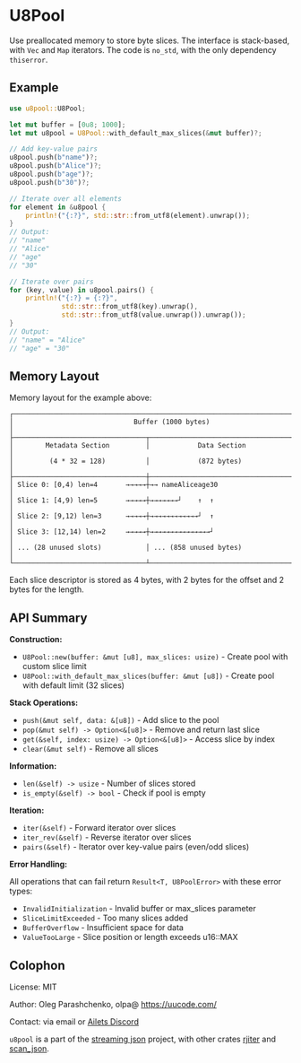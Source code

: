# U8Pool

Use preallocated memory to store byte slices. The interface is stack-based, with `Vec` and `Map` iterators. The code is `no_std`, with the only dependency `thiserror`.

## Example

```rust
use u8pool::U8Pool;

let mut buffer = [0u8; 1000];
let mut u8pool = U8Pool::with_default_max_slices(&mut buffer)?;

// Add key-value pairs
u8pool.push(b"name")?;
u8pool.push(b"Alice")?;
u8pool.push(b"age")?;
u8pool.push(b"30")?;

// Iterate over all elements
for element in &u8pool {
    println!("{:?}", std::str::from_utf8(element).unwrap());
}
// Output:
// "name"
// "Alice"
// "age"
// "30"

// Iterate over pairs
for (key, value) in u8pool.pairs() {
    println!("{:?} = {:?}", 
             std::str::from_utf8(key).unwrap(),
             std::str::from_utf8(value.unwrap()).unwrap());
}
// Output:
// "name" = "Alice"
// "age" = "30"
```

## Memory Layout

Memory layout for the example above:

```
┌─────────────────────────────────────────────────────────────────────────┐
│                              Buffer (1000 bytes)                        │
├─────────────────────────────────┬───────────────────────────────────────┤
│        Metadata Section         │            Data Section               │
│         (4 * 32 = 128)          │            (872 bytes)                │
├─────────────────────────────────┼───────────────────────────────────────┤
│ Slice 0: [0,4) len=4       →→→→→┼→→ nameAliceage30                      │
│ Slice 1: [4,9) len=5       →→→→→┼→→→→→→→┘    ↑  ↑                       │
│ Slice 2: [9,12) len=3      →→→→→┼→→→→→→→→→→→→┘  ↑                       │
│ Slice 3: [12,14) len=2     →→→→→┼→→→→→→→→→→→→→→→┘                       │
│ ... (28 unused slots)           │ ... (858 unused bytes)                │
└─────────────────────────────────┴───────────────────────────────────────┘
```

Each slice descriptor is stored as 4 bytes, with 2 bytes for the offset and 2 bytes for the length.

## API Summary

**Construction:**

- `U8Pool::new(buffer: &mut [u8], max_slices: usize)` - Create pool with custom slice limit
- `U8Pool::with_default_max_slices(buffer: &mut [u8])` - Create pool with default limit (32 slices)

**Stack Operations:**

- `push(&mut self, data: &[u8])` - Add slice to the pool
- `pop(&mut self) -> Option<&[u8]>` - Remove and return last slice
- `get(&self, index: usize) -> Option<&[u8]>` - Access slice by index
- `clear(&mut self)` - Remove all slices

**Information:**

- `len(&self) -> usize` - Number of slices stored
- `is_empty(&self) -> bool` - Check if pool is empty

**Iteration:**

- `iter(&self)` - Forward iterator over slices
- `iter_rev(&self)` - Reverse iterator over slices  
- `pairs(&self)` - Iterator over key-value pairs (even/odd slices)

**Error Handling:**

All operations that can fail return `Result<T, U8PoolError>` with these error types:

- `InvalidInitialization` - Invalid buffer or max_slices parameter
- `SliceLimitExceeded` - Too many slices added
- `BufferOverflow` - Insufficient space for data
- `ValueTooLarge` - Slice position or length exceeds u16::MAX


## Colophon

License: MIT

Author: Oleg Parashchenko, olpa@ <https://uucode.com/>

Contact: via email or [Ailets Discord](https://discord.gg/HEBE3gv2)

`u8pool` is a part of the [streaming json](https://github.com/olpa/streaming_json) project, with other crates [rjiter](https://crates.io/crates/rjiter) and [scan_json](https://crates.io/crates/scan_json).
